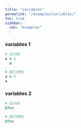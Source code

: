 ```yaml
---
title: "variables"
permalink: "/examples/variables/"
toc: true
sidebar:
  nav: "examples"
---
```


### variables 1
```ruby
# GIVEN
a = 1
  a
```
```ruby
# BECOMES
a = 1
a
```
### variables 2
```ruby
# GIVEN
@foo
```
```ruby
# BECOMES
@foo
```
